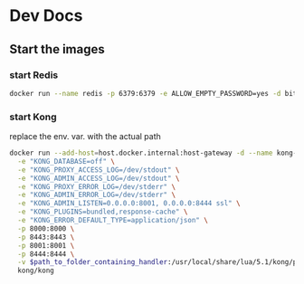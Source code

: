 # Dev Docs

## Start the images

### start Redis

```sh
docker run --name redis -p 6379:6379 -e ALLOW_EMPTY_PASSWORD=yes -d bitnami/redis:latest
```

### start Kong

replace the env. var. with the actual path

```sh
docker run --add-host=host.docker.internal:host-gateway -d --name kong-redis \
  -e "KONG_DATABASE=off" \
  -e "KONG_PROXY_ACCESS_LOG=/dev/stdout" \
  -e "KONG_ADMIN_ACCESS_LOG=/dev/stdout" \
  -e "KONG_PROXY_ERROR_LOG=/dev/stderr" \
  -e "KONG_ADMIN_ERROR_LOG=/dev/stderr" \
  -e "KONG_ADMIN_LISTEN=0.0.0.0:8001, 0.0.0.0:8444 ssl" \
  -e "KONG_PLUGINS=bundled,response-cache" \
  -e "KONG_ERROR_DEFAULT_TYPE=application/json" \
  -p 8000:8000 \
  -p 8443:8443 \
  -p 8001:8001 \
  -p 8444:8444 \
  -v $path_to_folder_containing_handler:/usr/local/share/lua/5.1/kong/plugins/response-cache \
  kong/kong
```
